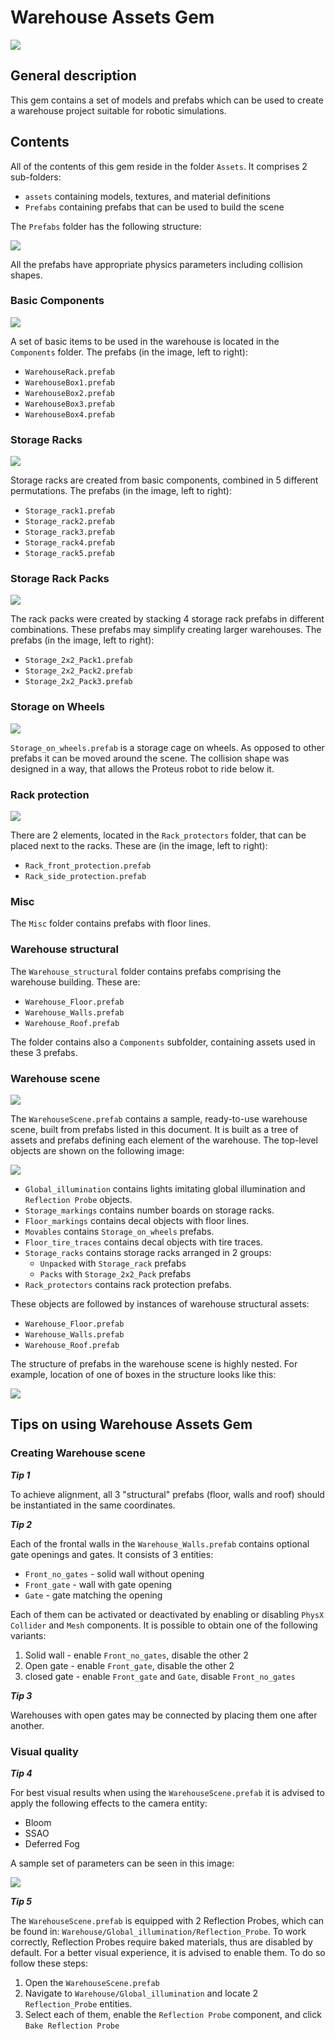 # Warehouse Assets Gem

![](docs/images/WarehouseGem.png)

## General description

This gem contains a set of models and prefabs which can be used to create a warehouse project suitable for robotic simulations.

## Contents

All of the contents of this gem reside in the folder `Assets`. It comprises 2 sub-folders:

- `assets` containing models, textures, and material definitions
- `Prefabs` containing prefabs that can be used to build the scene

The `Prefabs` folder has the following structure:

![](docs/images/PrefabsFolder.png)

All the prefabs have appropriate physics parameters including collision shapes.

### Basic Components

![](docs/images/Components.png)

A set of basic items to be used in the warehouse is located in the `Components` folder. The prefabs (in the image, left to right): 

- `WarehouseRack.prefab` 
- `WarehouseBox1.prefab` 
- `WarehouseBox2.prefab`
- `WarehouseBox3.prefab`
- `WarehouseBox4.prefab`

### Storage Racks

![](docs/images/StorageRacks.png)

Storage racks are created from basic components, combined in 5 different permutations. The prefabs (in the image, left to right): 

- `Storage_rack1.prefab`
- `Storage_rack2.prefab`
- `Storage_rack3.prefab`
- `Storage_rack4.prefab`
- `Storage_rack5.prefab`

### Storage Rack Packs

![](docs/images/StorageRackPacks.png)

The rack packs were created by stacking 4 storage rack prefabs in different combinations. These prefabs may simplify creating larger warehouses. The prefabs (in the image, left to right): 

- `Storage_2x2_Pack1.prefab`
- `Storage_2x2_Pack2.prefab`
- `Storage_2x2_Pack3.prefab`

### Storage on Wheels

![](docs/images/StorageOnWheels.png)

`Storage_on_wheels.prefab` is a storage cage on wheels. As opposed to other prefabs it can be moved around the scene. The collision shape was designed in a way, that allows the Proteus robot to ride below it.

### Rack protection

![](docs/images/RackProtection.png)

There are 2 elements, located in the `Rack_protectors` folder, that can be placed next to the racks. These are (in the image, left to right):

- `Rack_front_protection.prefab`
- `Rack_side_protection.prefab`

### Misc

The `Misc` folder contains prefabs with floor lines.

### Warehouse structural

The `Warehouse_structural` folder contains prefabs comprising the warehouse building. These are:

- `Warehouse_Floor.prefab`
- `Warehouse_Walls.prefab`
- `Warehouse_Roof.prefab`

The folder contains also a `Components` subfolder, containing assets used in these 3 prefabs.

### Warehouse scene

![](docs/images/WarehouseScene.png)

The `WarehouseScene.prefab` contains a sample, ready-to-use warehouse scene, built from prefabs listed in this document. It is built as a tree of assets and prefabs defining each element of the warehouse. The top-level objects are shown on the following image:

![](docs/images/WarehouseSceneStructure.png)

- `Global_illumination` contains lights imitating global illumination and `Reflection Probe` objects.
- `Storage_markings` contains number boards on storage racks.
- `Floor_markings` contains decal objects with floor lines.
- `Movables` contains `Storage_on_wheels` prefabs.
- `Floor_tire_traces` contains decal objects with tire traces.
- `Storage_racks` contains storage racks arranged in 2 groups:
  - `Unpacked` with `Storage_rack` prefabs
  - `Packs` with `Storage_2x2_Pack` prefabs
- `Rack_protectors` contains rack protection prefabs.

These objects are followed by instances of warehouse structural assets:

- `Warehouse_Floor.prefab`
- `Warehouse_Walls.prefab`
- `Warehouse_Roof.prefab`

The structure of prefabs in the warehouse scene is highly nested. For example, location of one of boxes in the structure looks like this:

![](docs/images/WarehouseSceneSampleTree.png)

## Tips on using Warehouse Assets Gem

### Creating Warehouse scene

***Tip 1***

To achieve alignment, all 3 "structural" prefabs (floor, walls and roof) should be instantiated in the same coordinates.

***Tip 2***

Each of the frontal walls in the `Warehouse_Walls.prefab` contains optional gate openings and gates. It consists of 3 entities:

- `Front_no_gates` - solid wall without opening
- `Front_gate` - wall with gate opening
- `Gate` - gate matching the opening

Each of them can be activated or deactivated by enabling or disabling `PhysX Collider` and `Mesh` components. It is possible to obtain one of the following variants:

1. Solid wall - enable `Front_no_gates`, disable the other 2
2. Open gate - enable `Front_gate`, disable the other 2
3. closed gate - enable `Front_gate` and `Gate`, disable `Front_no_gates`

***Tip 3***

Warehouses with open gates may be connected by placing them one after another.

### Visual quality

***Tip 4***

For best visual results when using the `WarehouseScene.prefab` it is advised to apply the following effects to the camera entity:

- Bloom
- SSAO
- Deferred Fog

A sample set of parameters can be seen in this image:

![](docs/images/CameraSettings.png)

***Tip 5***

The `WarehouseScene.prefab` is equipped with 2 Reflection Probes, which can be found in: `Warehouse/Global_illumination/Reflection_Probe`. To work correctly, Reflection Probes require baked materials, thus are disabled by default. For a better visual experience, it is advised to enable them. To do so follow these steps:

1. Open the `WarehouseScene.prefab`
2. Navigate to `Warehouse/Global_illumination` and locate 2 `Reflection_Probe` entities.
3. Select each of them, enable the `Reflection Probe` component, and click `Bake Reflection Probe`


